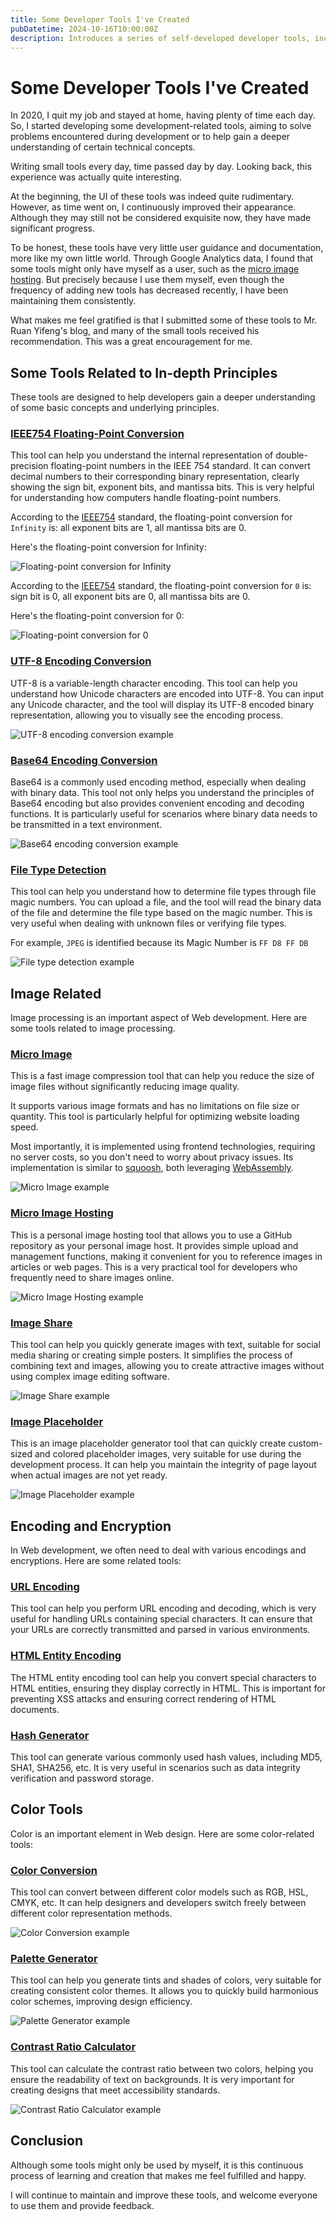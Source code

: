 ```yaml
---
title: Some Developer Tools I've Created
pubDatetime: 2024-10-16T10:00:00Z
description: Introduces a series of self-developed developer tools, including IEEE754 floating-point conversion, UTF-8 encoding conversion, image processing tools, etc., aimed at solving problems encountered in development and deepening understanding of technical concepts.
---
```


# Some Developer Tools I've Created

In 2020, I quit my job and stayed at home, having plenty of time each day. So, I started developing some development-related tools, aiming to solve problems encountered during development or to help gain a deeper understanding of certain technical concepts.

Writing small tools every day, time passed day by day. Looking back, this experience was actually quite interesting.

At the beginning, the UI of these tools was indeed quite rudimentary. However, as time went on, I continuously improved their appearance. Although they may still not be considered exquisite now, they have made significant progress.

To be honest, these tools have very little user guidance and documentation, more like my own little world. Through Google Analytics data, I found that some tools might only have myself as a user, such as the [micro image hosting](https://devtool.tech/gallery). But precisely because I use them myself, even though the frequency of adding new tools has decreased recently, I have been maintaining them consistently.

What makes me feel gratified is that I submitted some of these tools to Mr. Ruan Yifeng's blog, and many of the small tools received his recommendation. This was a great encouragement for me.

## Some Tools Related to In-depth Principles

These tools are designed to help developers gain a deeper understanding of some basic concepts and underlying principles.

### [IEEE754 Floating-Point Conversion](https://devtool.tech/double-type)

This tool can help you understand the internal representation of double-precision floating-point numbers in the IEEE 754 standard. It can convert decimal numbers to their corresponding binary representation, clearly showing the sign bit, exponent bits, and mantissa bits. This is very helpful for understanding how computers handle floating-point numbers.

According to the [IEEE754](https://en.wikipedia.org/wiki/IEEE_754) standard, the floating-point conversion for `Infinity` is: all exponent bits are 1, all mantissa bits are 0.

Here's the floating-point conversion for Infinity:

![Floating-point conversion for Infinity](https://static.shanyue.tech/images/24-10-13/clipboard-4215.a7ecb1.webp)

According to the [IEEE754](https://en.wikipedia.org/wiki/IEEE_754) standard, the floating-point conversion for `0` is: sign bit is 0, all exponent bits are 0, all mantissa bits are 0.

Here's the floating-point conversion for 0:

![Floating-point conversion for 0](https://static.shanyue.tech/images/24-10-13/clipboard-0806.71aa99.webp)

### [UTF-8 Encoding Conversion](https://devtool.tech/utf8)

UTF-8 is a variable-length character encoding. This tool can help you understand how Unicode characters are encoded into UTF-8. You can input any Unicode character, and the tool will display its UTF-8 encoded binary representation, allowing you to visually see the encoding process.

![UTF-8 encoding conversion example](https://static.shanyue.tech/images/24-10-16/clipboard-9015.e279b0.webp)

### [Base64 Encoding Conversion](https://devtool.tech/base64)

Base64 is a commonly used encoding method, especially when dealing with binary data. This tool not only helps you understand the principles of Base64 encoding but also provides convenient encoding and decoding functions. It is particularly useful for scenarios where binary data needs to be transmitted in a text environment.

![Base64 encoding conversion example](https://static.shanyue.tech/images/24-10-16/clipboard-2684.f3dea6.webp)

### [File Type Detection](https://devtool.tech/filetype)

This tool can help you understand how to determine file types through file magic numbers. You can upload a file, and the tool will read the binary data of the file and determine the file type based on the magic number. This is very useful when dealing with unknown files or verifying file types.

For example, `JPEG` is identified because its Magic Number is `FF D8 FF DB`

![File type detection example](https://static.shanyue.tech/images/24-10-16/clipboard-4722.45bad5.webp)

## Image Related

Image processing is an important aspect of Web development. Here are some tools related to image processing.

### [Micro Image](https://devtool.tech/tiny-image)

This is a fast image compression tool that can help you reduce the size of image files without significantly reducing image quality.

It supports various image formats and has no limitations on file size or quantity. This tool is particularly helpful for optimizing website loading speed.

Most importantly, it is implemented using frontend technologies, requiring no server costs, so you don't need to worry about privacy issues. Its implementation is similar to [squoosh](https://squoosh.app/), both leveraging [WebAssembly](https://webassembly.org/).

![Micro Image example](https://static.shanyue.tech/images/24-10-16/clipboard-5192.d4318d.webp)

### [Micro Image Hosting](https://devtool.tech/gallery)

This is a personal image hosting tool that allows you to use a GitHub repository as your personal image host. It provides simple upload and management functions, making it convenient for you to reference images in articles or web pages. This is a very practical tool for developers who frequently need to share images online.

![Micro Image Hosting example](https://static.shanyue.tech/images/24-10-16/clipboard-3754.4cf7fe.webp)

### [Image Share](https://devtool.tech/image-share)

This tool can help you quickly generate images with text, suitable for social media sharing or creating simple posters. It simplifies the process of combining text and images, allowing you to create attractive images without using complex image editing software.

![Image Share example](https://static.shanyue.tech/images/24-10-16/clipboard-0477.a2915f.webp)

### [Image Placeholder](https://devtool.tech/placeholder)

This is an image placeholder generator tool that can quickly create custom-sized and colored placeholder images, very suitable for use during the development process. It can help you maintain the integrity of page layout when actual images are not yet ready.

![Image Placeholder example](https://static.shanyue.tech/images/24-10-16/clipboard-0895.d25b6d.webp)

## Encoding and Encryption

In Web development, we often need to deal with various encodings and encryptions. Here are some related tools:

### [URL Encoding](https://devtool.tech/url-encode)

This tool can help you perform URL encoding and decoding, which is very useful for handling URLs containing special characters. It can ensure that your URLs are correctly transmitted and parsed in various environments.

### [HTML Entity Encoding](https://devtool.tech/entity)

The HTML entity encoding tool can help you convert special characters to HTML entities, ensuring they display correctly in HTML. This is important for preventing XSS attacks and ensuring correct rendering of HTML documents.

### [Hash Generator](https://devtool.tech/hash)

This tool can generate various commonly used hash values, including MD5, SHA1, SHA256, etc. It is very useful in scenarios such as data integrity verification and password storage.

## Color Tools

Color is an important element in Web design. Here are some color-related tools:

### [Color Conversion](https://devtool.tech/color)

This tool can convert between different color models such as RGB, HSL, CMYK, etc. It can help designers and developers switch freely between different color representation methods.

![Color Conversion example](https://static.shanyue.tech/images/24-10-16/clipboard-7410.0bff76.webp)

### [Palette Generator](https://devtool.tech/palette)

This tool can help you generate tints and shades of colors, very suitable for creating consistent color themes. It allows you to quickly build harmonious color schemes, improving design efficiency.

![Palette Generator example](https://devtool.tech/api/placeholder/800/300)

### [Contrast Ratio Calculator](https://devtool.tech/contrast-ratio)

This tool can calculate the contrast ratio between two colors, helping you ensure the readability of text on backgrounds. It is very important for creating designs that meet accessibility standards.

![Contrast Ratio Calculator example](https://static.shanyue.tech/images/24-10-16/clipboard-2432.3b8755.webp)

## Conclusion

Although some tools might only be used by myself, it is this continuous process of learning and creation that makes me feel fulfilled and happy.

I will continue to maintain and improve these tools, and welcome everyone to use them and provide feedback.
